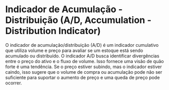 # Indicador de Acumulação - Distribuição (A/D, Accumulation - Distribution Indicator)

O indicador de acumulação/distribuição (A/D) é um indicador cumulativo que utiliza volume e preço para avaliar se um estoque está sendo acumulado ou distribuído. O indicador A/D busca identificar divergências entre o preço do ativo e o fluxo de volume. Isso fornece uma visão de quão forte é uma tendência. Se o preço estiver subindo, mas o indicador estiver caindo, isso sugere que o volume de compra ou acumulação pode não ser suficiente para suportar o aumento de preço e uma queda de preço pode ocorrer.

